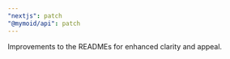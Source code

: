 ```yaml
---
"nextjs": patch
"@mymoid/api": patch
---
```


Improvements to the READMEs for enhanced clarity and appeal.
